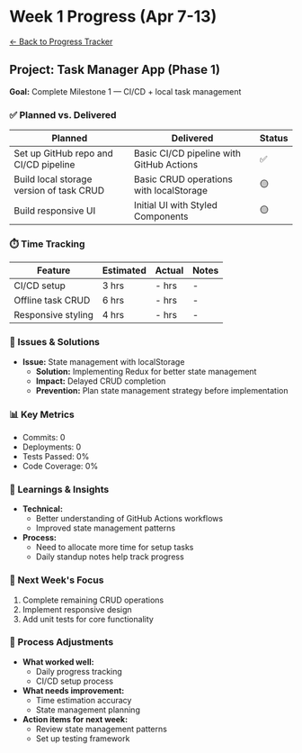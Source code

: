 # Week 1 Progress (Apr 7-13)

[← Back to Progress Tracker](../progress-log.md)

## Project: Task Manager App (Phase 1)

**Goal:** Complete Milestone 1 — CI/CD + local task management

### ✅ Planned vs. Delivered

| Planned                                  | Delivered                                | Status |
| ---------------------------------------- | ---------------------------------------- | ------ |
| Set up GitHub repo and CI/CD pipeline    | Basic CI/CD pipeline with GitHub Actions | ✅     |
| Build local storage version of task CRUD | Basic CRUD operations with localStorage  | 🟡     |
| Build responsive UI                      | Initial UI with Styled Components        | 🟡     |

### ⏱️ Time Tracking

| Feature            | Estimated | Actual | Notes |
| ------------------ | --------- | ------ | ----- |
| CI/CD setup        | 3 hrs     | - hrs  | -     |
| Offline task CRUD  | 6 hrs     | - hrs  | -     |
| Responsive styling | 4 hrs     | - hrs  | -     |

### 🐞 Issues & Solutions

- **Issue:** State management with localStorage
  - **Solution:** Implementing Redux for better state management
  - **Impact:** Delayed CRUD completion
  - **Prevention:** Plan state management strategy before implementation

### 📊 Key Metrics

- Commits: 0
- Deployments: 0
- Tests Passed: 0%
- Code Coverage: 0%

### 📘 Learnings & Insights

- **Technical:**
  - Better understanding of GitHub Actions workflows
  - Improved state management patterns
- **Process:**
  - Need to allocate more time for setup tasks
  - Daily standup notes help track progress

### 🎯 Next Week's Focus

1. Complete remaining CRUD operations
2. Implement responsive design
3. Add unit tests for core functionality

### 🔄 Process Adjustments

- **What worked well:**
  - Daily progress tracking
  - CI/CD setup process
- **What needs improvement:**
  - Time estimation accuracy
  - State management planning
- **Action items for next week:**
  - Review state management patterns
  - Set up testing framework
